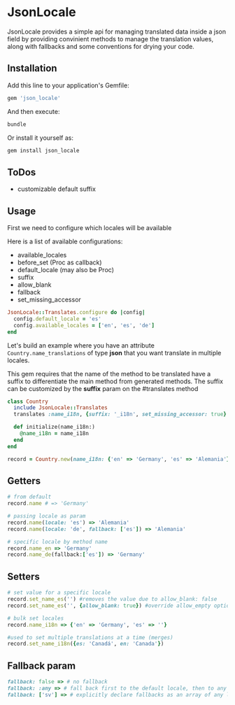# JsonLocale

JsonLocale provides a simple api for managing translated data inside a json field by providing convinient methods to manage the translation values, along with fallbacks and some conventions for drying your code.

## Installation

Add this line to your application's Gemfile:

```ruby
gem 'json_locale'
```

And then execute:

```ruby
bundle
```

Or install it yourself as:

```ruby
gem install json_locale
```

## ToDos

- customizable default suffix

## Usage

First we need to configure which locales will be available

Here is a list of available configurations:

- available_locales
- before_set (Proc as callback)
- default_locale (may also be Proc)
- suffix
- allow_blank
- fallback
- set_missing_accessor

```ruby
JsonLocale::Translates.configure do |config|
  config.default_locale = 'es'
  config.available_locales = ['en', 'es', 'de']
end
```

Let's build an example where you have an attribute `Country.name_translations` of type **json** that you want translate in multiple locales.

This gem requires that the name of the method to be translated have a suffix to differentiate the main method from generated methods. The suffix can be customized by the **suffix** param on the #translates method

```ruby
class Country
  include JsonLocale::Translates
  translates :name_i18n, {suffix: '_i18n', set_missing_accessor: true}

  def initialize(name_i18n:)
    @name_i18n = name_i18n
  end
end

record = Country.new(name_i18n: {'en' => 'Germany', 'es' => 'Alemania'})
```

## Getters

```ruby
# from default
record.name # => 'Germany'

# passing locale as param
record.name(locale: 'es') => 'Alemania'
record.name(locale: 'de', fallback: ['es']) => 'Alemania'

# specific locale by method name
record.name_en => 'Germany'
record.name_de(fallback:['es']) => 'Germany'
```

## Setters

```ruby
# set value for a specific locale
record.set_name_es('') #removes the value due to allow_blank: false
record.set_name_es('', {allow_blank: true}) #override allow_empty option

# bulk set locales
record.name_i18n => {'en' => 'Germany', 'es' => ''}

#used to set multiple translations at a time (merges)
record.set_name_i18n({es: 'Canadá', en: 'Canada'})
```

## Fallback param

```ruby
fallback: false => # no fallback
fallback: :any => # fall back first to the default locale, then to any other locale
fallback: ['sv'] => # explicitly declare fallbacks as an array of any length
```
